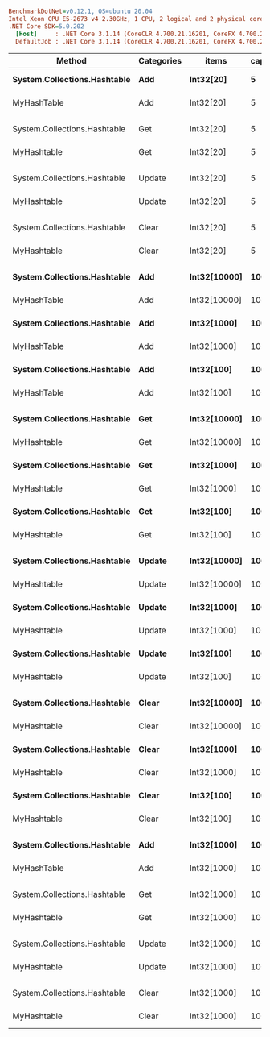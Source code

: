``` ini

BenchmarkDotNet=v0.12.1, OS=ubuntu 20.04
Intel Xeon CPU E5-2673 v4 2.30GHz, 1 CPU, 2 logical and 2 physical cores
.NET Core SDK=5.0.202
  [Host]     : .NET Core 3.1.14 (CoreCLR 4.700.21.16201, CoreFX 4.700.21.16208), X64 RyuJIT
  DefaultJob : .NET Core 3.1.14 (CoreCLR 4.700.21.16201, CoreFX 4.700.21.16208), X64 RyuJIT


```
|                       Method | Categories |        items | capacity |         Mean |       Error |      StdDev |       Median | Ratio | RatioSD |    Gen 0 |    Gen 1 |    Gen 2 |  Allocated |
|----------------------------- |----------- |------------- |--------- |-------------:|------------:|------------:|-------------:|------:|--------:|---------:|---------:|---------:|-----------:|
| **System.Collections.Hashtable** |        **Add** |    **Int32[20]** |        **5** |     **5.949 μs** |   **0.1188 μs** |   **0.3024 μs** |     **6.018 μs** |  **1.00** |    **0.00** |   **0.1221** |        **-** |        **-** |    **3.29 KB** |
|                  MyHashTable |        Add |    Int32[20] |        5 |     4.936 μs |   0.0941 μs |   0.1083 μs |     4.930 μs |  0.88 |    0.05 |   0.0992 |        - |        - |     2.7 KB |
|                              |            |              |          |              |             |             |              |       |         |          |          |          |            |
| System.Collections.Hashtable |        Get |    Int32[20] |        5 |     8.501 μs |   0.1700 μs |   0.2492 μs |     8.594 μs |  1.00 |    0.00 |   0.1526 |        - |        - |    3.91 KB |
|                  MyHashtable |        Get |    Int32[20] |        5 |     7.479 μs |   0.1429 μs |   0.1646 μs |     7.520 μs |  0.89 |    0.03 |   0.1297 |        - |        - |    3.33 KB |
|                              |            |              |          |              |             |             |              |       |         |          |          |          |            |
| System.Collections.Hashtable |     Update |    Int32[20] |        5 |     8.620 μs |   0.1610 μs |   0.1581 μs |     8.660 μs |  1.00 |    0.00 |   0.1526 |        - |        - |    4.15 KB |
|                  MyHashtable |     Update |    Int32[20] |        5 |     7.706 μs |   0.1054 μs |   0.0934 μs |     7.716 μs |  0.89 |    0.02 |   0.1297 |        - |        - |    3.33 KB |
|                              |            |              |          |              |             |             |              |       |         |          |          |          |            |
| System.Collections.Hashtable |      Clear |    Int32[20] |        5 |     6.026 μs |   0.1175 μs |   0.1399 μs |     6.022 μs |  1.00 |    0.00 |   0.1221 |        - |        - |    3.29 KB |
|                  MyHashtable |      Clear |    Int32[20] |        5 |     5.009 μs |   0.0985 μs |   0.1095 μs |     5.016 μs |  0.83 |    0.02 |   0.1068 |        - |        - |     2.8 KB |
|                              |            |              |          |              |             |             |              |       |         |          |          |          |            |
| **System.Collections.Hashtable** |        **Add** | **Int32[10000]** |      **100** | **4,276.010 μs** |  **82.5671 μs** | **123.5825 μs** | **4,265.619 μs** | **1.000** |    **0.00** | **148.4375** | **148.4375** | **148.4375** | **1512.32 KB** |
|                  MyHashTable |        Add | Int32[10000] |      100 | 9,848.991 μs | 180.3764 μs | 168.7242 μs | 9,808.880 μs | 2.319 |    0.08 |  62.5000 |  31.2500 |        - |  1607.7 KB |
| **System.Collections.Hashtable** |        **Add** |  **Int32[1000]** |      **100** |   **308.277 μs** |   **6.1408 μs** |   **8.8069 μs** |   **311.088 μs** | **0.072** |    **0.00** |   **5.8594** |   **0.9766** |        **-** |  **153.46 KB** |
|                  MyHashTable |        Add |  Int32[1000] |      100 |   362.499 μs |   7.0518 μs |   7.2417 μs |   363.520 μs | 0.085 |    0.00 |   6.3477 |   1.4648 |        - |  168.34 KB |
| **System.Collections.Hashtable** |        **Add** |   **Int32[100]** |      **100** |    **26.429 μs** |   **0.5010 μs** |   **0.5360 μs** |    **26.309 μs** | **0.006** |    **0.00** |   **0.4883** |        **-** |        **-** |   **12.51 KB** |
|                  MyHashTable |        Add |   Int32[100] |      100 |    22.900 μs |   0.4306 μs |   0.4229 μs |    22.950 μs | 0.005 |    0.00 |   0.4272 |        - |        - |      11 KB |
|                              |            |              |          |              |             |             |              |       |         |          |          |          |            |
| **System.Collections.Hashtable** |        **Get** | **Int32[10000]** |      **100** | **4,141.460 μs** |  **82.3514 μs** |  **84.5688 μs** | **4,143.935 μs** | **1.000** |    **0.00** | **148.4375** | **148.4375** | **148.4375** | **1512.95 KB** |
|                  MyHashtable |        Get | Int32[10000] |      100 | 9,632.660 μs | 113.0878 μs | 100.2493 μs | 9,665.060 μs | 2.315 |    0.04 |  62.5000 |  31.2500 |        - | 1608.33 KB |
| **System.Collections.Hashtable** |        **Get** |  **Int32[1000]** |      **100** |   **318.341 μs** |   **6.2608 μs** |  **11.2895 μs** |   **315.289 μs** | **0.077** |    **0.00** |   **5.8594** |   **1.4648** |        **-** |  **154.09 KB** |
|                  MyHashtable |        Get |  Int32[1000] |      100 |   395.992 μs |   7.6726 μs |  11.2464 μs |   397.756 μs | 0.094 |    0.00 |   6.3477 |   1.4648 |        - |  168.96 KB |
| **System.Collections.Hashtable** |        **Get** |   **Int32[100]** |      **100** |    **28.601 μs** |   **0.5694 μs** |   **1.1759 μs** |    **29.093 μs** | **0.007** |    **0.00** |   **0.4883** |        **-** |        **-** |   **13.13 KB** |
|                  MyHashtable |        Get |   Int32[100] |      100 |    25.860 μs |   0.5106 μs |   0.4776 μs |    25.881 μs | 0.006 |    0.00 |   0.4272 |        - |        - |   11.63 KB |
|                              |            |              |          |              |             |             |              |       |         |          |          |          |            |
| **System.Collections.Hashtable** |     **Update** | **Int32[10000]** |      **100** | **4,279.670 μs** |  **84.5970 μs** | **168.9493 μs** | **4,301.347 μs** | **1.000** |    **0.00** | **148.4375** | **148.4375** | **148.4375** | **1513.18 KB** |
|                  MyHashtable |     Update | Int32[10000] |      100 | 9,852.891 μs | 154.4595 μs | 144.4815 μs | 9,842.573 μs | 2.349 |    0.10 |  62.5000 |  31.2500 |        - |  1608.4 KB |
| **System.Collections.Hashtable** |     **Update** |  **Int32[1000]** |      **100** |   **339.128 μs** |   **6.3693 μs** |   **6.2555 μs** |   **338.939 μs** | **0.081** |    **0.00** |   **5.8594** |   **1.4648** |        **-** |  **154.32 KB** |
|                  MyHashtable |     Update |  Int32[1000] |      100 |   384.583 μs |   7.2749 μs |   8.6603 μs |   384.135 μs | 0.090 |    0.00 |   6.3477 |   1.4648 |        - |  168.96 KB |
| **System.Collections.Hashtable** |     **Update** |   **Int32[100]** |      **100** |    **29.942 μs** |   **0.5889 μs** |   **1.0619 μs** |    **29.859 μs** | **0.007** |    **0.00** |   **0.5188** |        **-** |        **-** |   **13.37 KB** |
|                  MyHashtable |     Update |   Int32[100] |      100 |    26.624 μs |   0.4072 μs |   0.3809 μs |    26.614 μs | 0.006 |    0.00 |   0.4272 |        - |        - |   11.63 KB |
|                              |            |              |          |              |             |             |              |       |         |          |          |          |            |
| **System.Collections.Hashtable** |      **Clear** | **Int32[10000]** |      **100** | **4,011.826 μs** |  **73.8433 μs** | **105.9039 μs** | **4,022.850 μs** | **1.000** |    **0.00** | **148.4375** | **148.4375** | **148.4375** | **1512.32 KB** |
|                  MyHashtable |      Clear | Int32[10000] |      100 | 9,314.071 μs | 185.8686 μs | 241.6817 μs | 9,338.441 μs | 2.326 |    0.09 |  62.5000 |  31.2500 |        - | 1657.73 KB |
| **System.Collections.Hashtable** |      **Clear** |  **Int32[1000]** |      **100** |   **311.927 μs** |   **4.9044 μs** |   **4.3476 μs** |   **312.662 μs** | **0.078** |    **0.00** |   **5.8594** |   **0.9766** |        **-** |  **153.46 KB** |
|                  MyHashtable |      Clear |  Int32[1000] |      100 |   378.029 μs |   7.5440 μs |   8.0720 μs |   376.555 μs | 0.094 |    0.00 |   6.8359 |   0.9766 |        - |  174.61 KB |
| **System.Collections.Hashtable** |      **Clear** |   **Int32[100]** |      **100** |    **26.492 μs** |   **0.1863 μs** |   **0.1652 μs** |    **26.474 μs** | **0.007** |    **0.00** |   **0.4883** |        **-** |        **-** |   **12.51 KB** |
|                  MyHashtable |      Clear |   Int32[100] |      100 |    24.570 μs |   0.2891 μs |   0.2563 μs |    24.578 μs | 0.006 |    0.00 |   0.4578 |        - |        - |    11.8 KB |
|                              |            |              |          |              |             |             |              |       |         |          |          |          |            |
| **System.Collections.Hashtable** |        **Add** |  **Int32[1000]** |     **1000** |   **278.877 μs** |   **4.7332 μs** |   **4.4274 μs** |   **277.127 μs** |  **1.00** |    **0.00** |   **4.3945** |   **0.9766** |        **-** |  **123.46 KB** |
|                  MyHashTable |        Add |  Int32[1000] |     1000 |   338.886 μs |   3.2151 μs |   3.0074 μs |   338.289 μs |  1.22 |    0.02 |   3.9063 |   0.4883 |        - |  109.44 KB |
|                              |            |              |          |              |             |             |              |       |         |          |          |          |            |
| System.Collections.Hashtable |        Get |  Int32[1000] |     1000 |   273.861 μs |   1.5756 μs |   1.3967 μs |   273.916 μs |  1.00 |    0.00 |   4.3945 |   0.9766 |        - |  124.09 KB |
|                  MyHashtable |        Get |  Int32[1000] |     1000 |   341.861 μs |   2.1210 μs |   1.9840 μs |   342.001 μs |  1.25 |    0.01 |   3.9063 |   0.4883 |        - |  110.06 KB |
|                              |            |              |          |              |             |             |              |       |         |          |          |          |            |
| System.Collections.Hashtable |     Update |  Int32[1000] |     1000 |   282.453 μs |   5.5794 μs |   4.9460 μs |   282.738 μs |  1.00 |    0.00 |   4.3945 |   0.9766 |        - |  124.32 KB |
|                  MyHashtable |     Update |  Int32[1000] |     1000 |   336.856 μs |   6.7055 μs |   7.9824 μs |   337.837 μs |  1.19 |    0.05 |   3.9063 |   0.4883 |        - |  110.06 KB |
|                              |            |              |          |              |             |             |              |       |         |          |          |          |            |
| System.Collections.Hashtable |      Clear |  Int32[1000] |     1000 |   279.413 μs |   3.5527 μs |   3.3232 μs |   280.832 μs |  1.00 |    0.00 |   4.3945 |   0.4883 |        - |  123.46 KB |
|                  MyHashtable |      Clear |  Int32[1000] |     1000 |   341.386 μs |   5.1816 μs |   4.8468 μs |   341.700 μs |  1.22 |    0.03 |   4.3945 |   0.9766 |        - |  117.28 KB |
